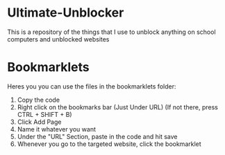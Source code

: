 # Ultimate-Unblocker
This is a repository of the things that I use to unblock anything on school computers and unblocked websites

# Bookmarklets

Heres you you can use the files in the bookmarklets folder:

1. Copy the code
2. Right click on the bookmarks bar (Just Under URL) (If not there, press CTRL + SHIFT + B)
3. Click Add  Page
4. Name it whatever you want
5. Under the "URL" Section, paste in the code and hit save
6. Whenever you go to the targeted website, click the bookmarklet
